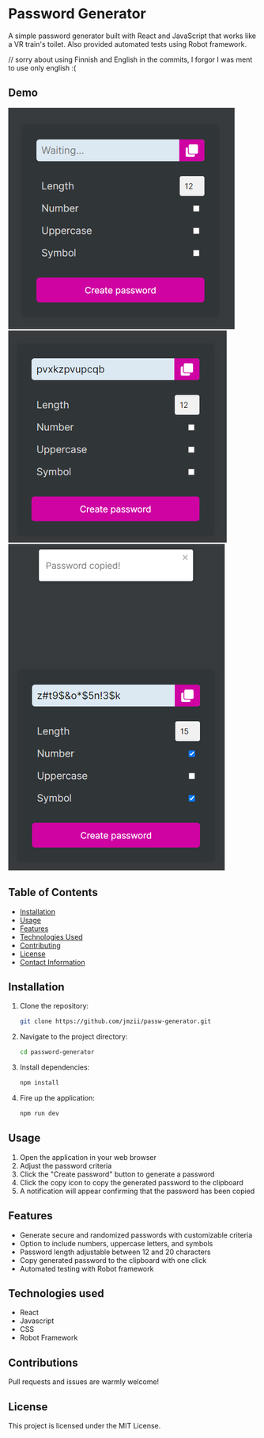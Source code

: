 # Password Generator

A simple password generator built with React and JavaScript that works like a VR train's toilet. Also provided automated tests using Robot framework.

// sorry about using Finnish and English in the commits, I forgor I was ment to use only english :(

## Demo

![Start screen](public/passw-generator_demo1.PNG)
![Testcase 1](public/passw-generator_demo2.PNG)
![Testcase 2](public/passw-generator_demo3.PNG)

## Table of Contents

- [Installation](#installation)
- [Usage](#usage)
- [Features](#features)
- [Technologies Used](#technologies-used)
- [Contributing](#contributing)
- [License](#license)
- [Contact Information](#contact-information)

## Installation

1. Clone the repository:

   ```bash
   git clone https://github.com/jmzii/passw-generator.git

   ```

2. Navigate to the project directory:

   ```bash
   cd password-generator

   ```

3. Install dependencies:

   ```bash
   npm install

   ```

4. Fire up the application:

   ```bash
   npm run dev

   ```

## Usage

1. Open the application in your web browser
2. Adjust the password criteria
3. Click the "Create password" button to generate a password
4. Click the copy icon to copy the generated password to the clipboard
5. A notification will appear confirming that the password has been copied

## Features

- Generate secure and randomized passwords with customizable criteria
- Option to include numbers, uppercase letters, and symbols
- Password length adjustable between 12 and 20 characters
- Copy generated password to the clipboard with one click
- Automated testing with Robot framework

## Technologies used

- React
- Javascript
- CSS
- Robot Framework

## Contributions

Pull requests and issues are warmly welcome!

## License

This project is licensed under the MIT License.
